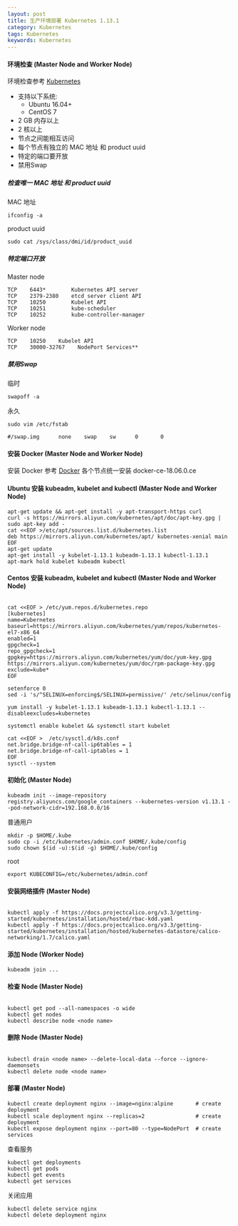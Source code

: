 ```yaml
---
layout: post
title: 生产环境部署 Kubernetes 1.13.1 
category: Kubernetes
tags: Kubernetes
keywords: Kubernetes
---
```


#### 环境检查 (Master Node and Worker Node)

环境检查参考 [Kubernetes](https://kubernetes.io/docs/setup/independent/install-kubeadm/)

* 支持以下系统:
    * Ubuntu 16.04+
    * CentOS 7
* 2 GB 内存以上 
* 2 核以上
* 节点之间能相互访问 
* 每个节点有独立的 MAC 地址 和 product uuid
* 特定的端口要开放 
* 禁用Swap 


##### 检查唯一 MAC 地址 和 product uuid 

MAC 地址

```
ifconfig -a
```

product uuid

```
sudo cat /sys/class/dmi/id/product_uuid
```

##### 特定端口开放 

Master node

```
TCP    6443*        Kubernetes API server
TCP    2379-2380    etcd server client API
TCP    10250        Kubelet API
TCP    10251        kube-scheduler
TCP    10252        kube-controller-manager
```

Worker node

```
TCP    10250    Kubelet API
TCP    30000-32767    NodePort Services**
```

##### 禁用Swap

临时

```
swapoff -a

```

永久

```
sudo vim /etc/fstab

#/swap.img      none    swap    sw      0       0
```

#### 安装 Docker (Master Node and Worker Node)

安装 Docker 参考 [Docker](https://yeasy.gitbooks.io/docker_practice/install/centos.html) 各个节点统一安装 docker-ce-18.06.0.ce

#### Ubuntu 安装 kubeadm, kubelet and kubectl (Master Node and Worker Node)

```
apt-get update && apt-get install -y apt-transport-https curl
curl -s https://mirrors.aliyun.com/kubernetes/apt/doc/apt-key.gpg | sudo apt-key add -
cat <<EOF >/etc/apt/sources.list.d/kubernetes.list
deb https://mirrors.aliyun.com/kubernetes/apt/ kubernetes-xenial main
EOF
apt-get update
apt-get install -y kubelet-1.13.1 kubeadm-1.13.1 kubectl-1.13.1
apt-mark hold kubelet kubeadm kubectl

```

#### Centos 安装 kubeadm, kubelet and kubectl (Master Node and Worker Node)

```

cat <<EOF > /etc/yum.repos.d/kubernetes.repo
[kubernetes]
name=Kubernetes
baseurl=https://mirrors.aliyun.com/kubernetes/yum/repos/kubernetes-el7-x86_64
enabled=1
gpgcheck=1
repo_gpgcheck=1
gpgkey=https://mirrors.aliyun.com/kubernetes/yum/doc/yum-key.gpg https://mirrors.aliyun.com/kubernetes/yum/doc/rpm-package-key.gpg
exclude=kube*
EOF

setenforce 0
sed -i 's/^SELINUX=enforcing$/SELINUX=permissive/' /etc/selinux/config

yum install -y kubelet-1.13.1 kubeadm-1.13.1 kubectl-1.13.1 --disableexcludes=kubernetes

systemctl enable kubelet && systemctl start kubelet

```

```
cat <<EOF >  /etc/sysctl.d/k8s.conf
net.bridge.bridge-nf-call-ip6tables = 1
net.bridge.bridge-nf-call-iptables = 1
EOF
sysctl --system
```

#### 初始化 (Master Node)

```
kubeadm init --image-repository registry.aliyuncs.com/google_containers --kubernetes-version v1.13.1 --pod-network-cidr=192.168.0.0/16

```

普通用户

```
mkdir -p $HOME/.kube
sudo cp -i /etc/kubernetes/admin.conf $HOME/.kube/config
sudo chown $(id -u):$(id -g) $HOME/.kube/config
```

root 

```
export KUBECONFIG=/etc/kubernetes/admin.conf
```

#### 安装网络插件 (Master Node)

```

kubectl apply -f https://docs.projectcalico.org/v3.3/getting-started/kubernetes/installation/hosted/rbac-kdd.yaml
kubectl apply -f https://docs.projectcalico.org/v3.3/getting-started/kubernetes/installation/hosted/kubernetes-datastore/calico-networking/1.7/calico.yaml

```


#### 添加 Node (Worker Node)

```
kubeadm join ...

```

#### 检查 Node (Master Node) 


```

kubectl get pod --all-namespaces -o wide
kubectl get nodes
kubectl describe node <node name>

```

#### 删除 Node (Master Node)


```

kubectl drain <node name> --delete-local-data --force --ignore-daemonsets
kubectl delete node <node name>

```

#### 部署 (Master Node)


```
kubectl create deployment nginx --image=nginx:alpine       # create deployment
kubectl scale deployment nginx --replicas=2                # create deployment 
kubectl expose deployment nginx --port=80 --type=NodePort  # create services

```

查看服务

```
kubectl get deployments
kubectl get pods
kubectl get events
kubectl get services
```

关闭应用

```
kubectl delete service nginx 
kubectl delete deployment nginx 
```

